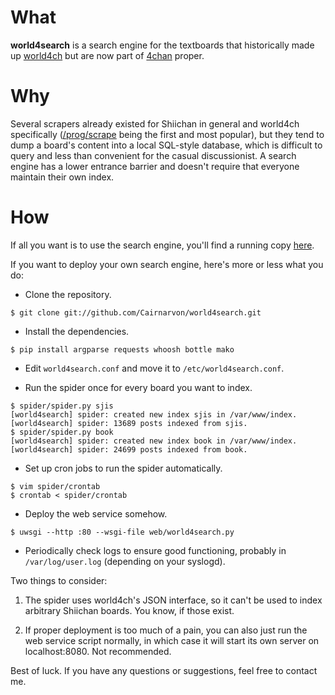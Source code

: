 # What

**world4search** is a search engine for the textboards that historically made up [world4ch](http://www.4chan.org/faq#were) but are now part of [4chan](http://4chan.org/) proper.

# Why

Several scrapers already existed for Shiichan in general and world4ch specifically ([/prog/scrape](https://github.com/Cairnarvon/progscrape) being the first and most popular), but they tend to dump a board's content into a local SQL-style database, which is difficult to query and less than convenient for the casual discussionist. A search engine has a lower entrance barrier and doesn't require that everyone maintain their own index.

# How

If all you want is to use the search engine, you'll find a running copy [here](http://world4search.no-ip.org:8080).

If you want to deploy your own search engine, here's more or less what you do:

* Clone the repository.

```
$ git clone git://github.com/Cairnarvon/world4search.git
```

* Install the dependencies.

```
$ pip install argparse requests whoosh bottle mako
```

* Edit `world4search.conf` and move it to `/etc/world4search.conf`.

* Run the spider once for every board you want to index.

```
$ spider/spider.py sjis
[world4search] spider: created new index sjis in /var/www/index.
[world4search] spider: 13689 posts indexed from sjis.
$ spider/spider.py book
[world4search] spider: created new index book in /var/www/index.
[world4search] spider: 24699 posts indexed from book.
```

* Set up cron jobs to run the spider automatically.

```
$ vim spider/crontab
$ crontab < spider/crontab
```

* Deploy the web service somehow.

```
$ uwsgi --http :80 --wsgi-file web/world4search.py
```

* Periodically check logs to ensure good functioning, probably in `/var/log/user.log` (depending on your syslogd).

Two things to consider:

1. The spider uses world4ch's JSON interface, so it can't be used to index arbitrary Shiichan boards. You know, if those exist.

2. If proper deployment is too much of a pain, you can also just run the web service script normally, in which case it will start its own server on localhost:8080. Not recommended.

Best of luck. If you have any questions or suggestions, feel free to contact me.
